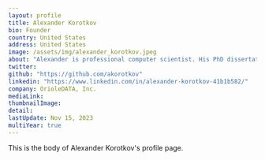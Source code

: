 ```yaml
---
layout: profile
title: Alexander Korotkov
bio: Founder
country: United States 
address: United States 
image: /assets/img/alexander_korotkov.jpeg
about: "Alexander is professional computer scientist. His PhD dissertation was based on PostgreSQL contribution: improvements to fuzzy string search including index based regular expression search. One of the most valuable achievements of his work for open source community is development of infrastructure for access method extensibility. Also hiscontributions include improvements to GiST and GIN indexes, optimizations for multicore systems, statistics and selectivity estimation for advanced datatypes."
twitter: 
github: "https://github.com/akorotkov"
linkedin: "https://www.linkedin.com/in/alexander-korotkov-41b1b582/"
company: OrioleDATA, Inc. 
mediaLink:
thumbnailImage:
detail: 
lastUpdate: Nov 15, 2023
multiYear: true
---
```


This is the body of Alexander Korotkov's profile page.
